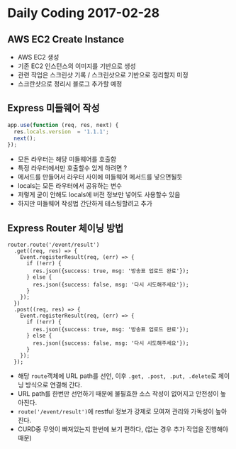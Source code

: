 # Daily Coding 2017-02-28

## AWS EC2 Create Instance

* AWS EC2 생성
* 기존 EC2 인스턴스의 이미지를 기반으로 생성
* 관련 작업은 스크린샷 기록 / 스크린샷으로 기반으로 정리할지 미정
* 스크란샷으로 정리시 블로그 추가할 예정


## Express 미들웨어 작성

```javascript
app.use(function (req, res, next) {
  res.locals.version  = '1.1.1';
  next();
});
```
* 모든 라우터는 해당 미들웨어를 호출함
* 특정 라우터에서만 호출할수 있게 하려면 ?
* 메서드를 만들어서 라우터 사이에 미들웨어 메서드를 넣으면될듯
* locals는 모든 라우터에서 공유하는 변수
* 저렇게 굳이 안해도 locals에 버전 정보만 넣어도 사용할수 있음
* 하지만 미들웨어 작성법 간단하게 테스팅할려고 추가

## Express Router 체이닝 방법
```
router.route('/event/result')
  .get((req, res) => {
    Event.registerResult(req, (err) => {
      if (!err) {
        res.json({success: true, msg: '방송표 업로드 완료'});
      } else {
        res.json({success: false, msg: '다시 시도해주세요'});
      }
    });
  })
  .post((req, res) => {
    Event.registerResult(req, (err) => {
      if (!err) {
        res.json({success: true, msg: '방송표 업로드 완료'});
      } else {
        res.json({success: false, msg: '다시 시도해주세요'});
      }
    });
  });
```
* 해당 `route`객체에 URL path를 선언, 이후 `.get, .post, .put, .delete`로 체이닝 방식으로 연결해 간다.
* URL path를 한번만 선언하기 때문에 불필효한 소스 작성이 없어지고 안전성이 높아진다.
* `route('/event/result')`에 restful 정보가 강제로 모여져 관리와 가독성이 높아진다.
* CURD중 무엇이 빠져있는지 한번에 보기 편하다, (없는 경우 추가 작업을 진행해야 때문)
